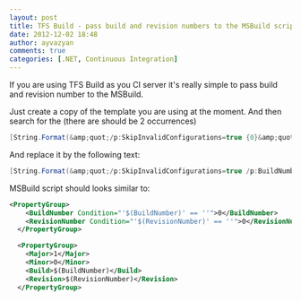```yaml
---
layout: post
title: TFS Build - pass build and revision numbers to the MSBuild script.
date: 2012-12-02 18:48
author: ayvazyan
comments: true
categories: [.NET, Continuous Integration]
---
```

If you are using TFS Build as you CI server it's really simple to pass build and revision number to the MSBuild.

Just create a copy of the template you are using at the moment.
And then search for the (there are should be 2 occurrences)

```csharp
[String.Format(&amp;quot;/p:SkipInvalidConfigurations=true {0}&amp;quot;, MSBuildArguments)]
```
And replace it by the following text:

```csharp
[String.Format(&amp;quot;/p:SkipInvalidConfigurations=true /p:BuildNumber={1} /p:RevisionNumber={2} {0}&amp;quot;, MSBuildArguments, BuildDetail.BuildNumber.Substring(BuildDetail.BuildNumber.LastIndexOf(&amp;quot;.&amp;quot;) + 1), BuildDetail.SourceGetVersion.Substring(1))]
```

MSBuild script should looks similar to:

```xml
<PropertyGroup>
    <BuildNumber Condition="'$(BuildNumber)' == ''">0</BuildNumber>
    <RevisionNumber Condition="'$(RevisionNumber)' == ''">0</RevisionNumber>
  </PropertyGroup>

  <PropertyGroup>
    <Major>1</Major>
    <Minor>0</Minor>
    <Build>$(BuildNumber)</Build>
    <Revision>$(RevisionNumber)</Revision>
  </PropertyGroup>
```
